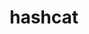 ---
git: https://github.com/hashcat/hashcat
logohandle: hashcatnet
sort: hashcat
title: hashcat
twitter: https://x.com/hashcat
website: https://hashcat.net/hashcat/
---